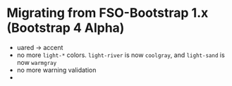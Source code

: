 # Migrating from FSO-Bootstrap 1.x (Bootstrap 4 Alpha)

- uared -> accent
- no more `light-*` colors. `light-river` is now `coolgray`, and `light-sand` is now `warmgray`
- no more warning validation
- 
